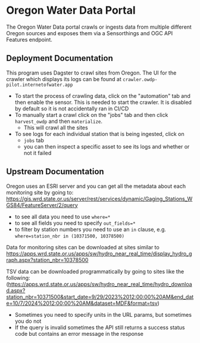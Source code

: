 # Oregon Water Data Portal

The Oregon Water Data portal crawls or ingests data from multiple different Oregon sources and exposes them via a Sensorthings and OGC API Features endpoint.

## Deployment Documentation

This program uses Dagster to crawl sites from Oregon. The UI for the crawler which displays its logs can be found at `crawler.owdp-pilot.internetofwater.app`

- To start the process of crawling data, click on the "automation" tab and then enable the sensor. This is needed to start the crawler. It is disabled by default so it is not accidentally ran in CI/CD
- To manually start a crawl click on the "jobs" tab and then click `harvest_owdp` and then `materialize`.
  - This will crawl all the sites
- To see logs for each individual station that is being ingested, click on
  - `jobs` tab
  - you can then inspect a specific asset to see its logs and whether or not it failed

## Upstream Documentation

Oregon uses an ESRI server and you can get all the metadata about each monitoring site by going to: https://gis.wrd.state.or.us/server/rest/services/dynamic/Gaging_Stations_WGS84/FeatureServer/2/query

- to see all data you need to use `where=*`
- to see all fields you need to specify `out_fields=*`
- to filter by station numbers you need to use an `in` clause, e.g. `where=station_nbr in (10371500, 10378500)`

Data for monitoring sites can be downloaded at sites similar to https://apps.wrd.state.or.us/apps/sw/hydro_near_real_time/display_hydro_graph.aspx?station_nbr=10378500

TSV data can be downloaded programmatically by going to sites like the following: (https://apps.wrd.state.or.us/apps/sw/hydro_near_real_time/hydro_download.aspx?station_nbr=10371500&start_date=9/29/2023%2012:00:00%20AM&end_date=10/7/2024%2012:00:00%20AM&dataset=MDF&format=tsv)

- Sometimes you need to specify units in the URL params, but sometimes you do not
- If the query is invalid sometimes the API still returns a success status code but contains an error message in the response
